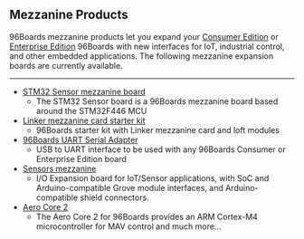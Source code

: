 ## Mezzanine Products

96Boards mezzanine products let you expand your [Consumer Edition](http://www.96boards.org/products/ce/) or [Enterprise Edition](http://www.96boards.org/products/ee/) 96Boards with new interfaces for IoT, industrial control, and other embedded applications. The following mezzanine expansion boards are currently available.

***

- [STM32 Sensor mezzanine board](STM32/README.md)
   - The STM32 Sensor board is a 96Boards mezzanine board based around the STM32F446 MCU
- [Linker mezzanine card starter kit](LinkerMezzanineStarterKit/README.md)
   - 96Boards starter kit with Linker mezzanine card and loft modules
- [96Boards UART Serial Adapter](UARTSerial/README.md)
   - USB to UART interface to be used with any 96Boards Consumer or Enterprise Edition board
- [Sensors mezzanine](SensorsMezzanine/README.md)
   -  I/O Expansion board for IoT/Sensor applications, with SoC and Arduino-compatible Grove module interfaces, and Arduino-compatible shield connectors.
- [Aero Core 2](AeroCore2.md)
   - The Aero Core 2 for 96Boards provides an ARM Cortex-M4 microcontroller for MAV control and much more...
